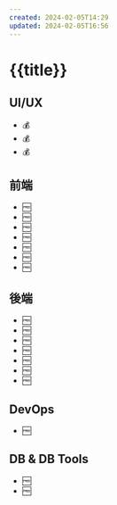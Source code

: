 ```yaml
---
created: 2024-02-05T14:29
updated: 2024-02-05T16:56
---
```


# {{title}}

## UI/UX

- 💰 
- 💰 
- 💰 

## 前端

- 🆓 
- 🆓
- 🆓 
- 🆓 
- 🆓 
- 🆓 
- 🆓 

## 後端

- 🆓 
- 🆓 
- 🆓
- 🆓 
- 🆓 
- 🆓 
- 🆓 

## DevOps

- 🆓 

## DB & DB Tools

- 🆓 
- 🆓 
